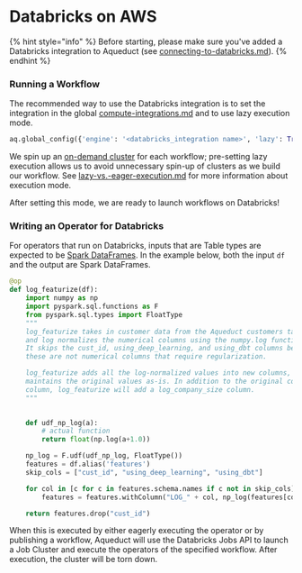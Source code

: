 # Databricks on AWS

{% hint style="info" %}
Before starting, please make sure you've added a Databricks integration to Aqueduct (see [connecting-to-databricks.md](../adding-an-integration/connecting-to-databricks.md "mention")).
{% endhint %}

### Running a Workflow

The recommended way to use the Databricks integration is to set the integration in the global [compute-integrations.md](compute-integrations.md "mention") and to use lazy execution mode.

```python
aq.global_config({'engine': '<databricks_integration name>', 'lazy': True})
```

We spin up an [on-demand cluster](https://docs.databricks.com/workflows/jobs/jobs.html#create-a-job) for each workflow; pre-setting lazy execution allows us to avoid unnecessary spin-up of clusters as we build our workflow. See [lazy-vs.-eager-execution.md](../../operators/lazy-vs.-eager-execution.md "mention") for more information about execution mode.

After setting this mode, we are ready to launch workflows on Databricks!

### Writing an Operator for Databricks

For operators that run on Databricks, inputs that are Table types are expected to be [Spark DataFrames](https://api-docs.databricks.com/python/pyspark/latest/pyspark.sql/dataframe.html?\_ga=2.9671094.26953074.1675193222-707915355.1675193222). In the example below, both the input `df` and the output are Spark DataFrames.

```python
@op
def log_featurize(df):
    import numpy as np
    import pyspark.sql.functions as F
    from pyspark.sql.types import FloatType
    """
    log_featurize takes in customer data from the Aqueduct customers table
    and log normalizes the numerical columns using the numpy.log function.
    It skips the cust_id, using_deep_learning, and using_dbt columns because
    these are not numerical columns that require regularization.

    log_featurize adds all the log-normalized values into new columns, and
    maintains the original values as-is. In addition to the original company_size
    column, log_featurize will add a log_company_size column.
    """
    

    def udf_np_log(a):
        # actual function
        return float(np.log(a+1.0))

    np_log = F.udf(udf_np_log, FloatType())
    features = df.alias('features')
    skip_cols = ["cust_id", "using_deep_learning", "using_dbt"]

    for col in [c for c in features.schema.names if c not in skip_cols]:
        features = features.withColumn("LOG_" + col, np_log(features[col]))

    return features.drop("cust_id")
```

When this is executed by either eagerly executing the operator or by publishing a workflow, Aqueduct will use the Databricks Jobs API to launch a Job Cluster and execute the operators of the specified workflow. After execution, the cluster will be torn down.
